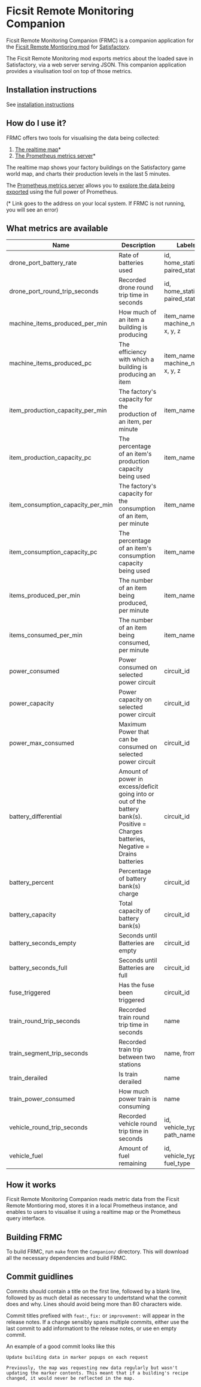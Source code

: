 ﻿# Ficsit Remote Monitoring Companion

Ficsit Remote Monitoring Companion (FRMC) is a companion application for the 
[Ficsit Remote Montioring mod](https://ficsit.app/mod/B9bEiZFtaaQZHU) 
for [Satisfactory](https://www.satisfactorygame.com/).

The Ficsit Remote Monitoring mod exports metrics about the loaded save in 
Satisfactory, via a web server serving JSON. This companion application 
provides a visulisation tool on top of those metrics.

## Installation instructions
See [installation instructions](./InstallationInstructions.md)

## How do I use it?
FRMC offers two tools for visualising the data being collected:

1. [The realtime map](http://localhost:8000)*
1. [The Prometheus metrics server](http://localhost:9090)*

The realtime map shows your factory buildings on the Satisfactory game world map, and charts their production levels in the last 5 minutes. 

The [Prometheus metrics server](https://prometheus.io/) allows you to [explore the data being exported](https://prometheus.io/docs/prometheus/latest/querying/basics) using the full power of Prometheus.

(&#42; Link goes to the address on your local system. If FRMC is not running, you will see an error)

## What metrics are available

<!-- This table is generated by running `Companion.exe -ShowMetrics` -->
 <table>     <thead>         <tr>             <th>Name</th>             <th>Description</th>             <th>Labels</th>         </tr>     </thead>     <tbody> 		         <tr>             <td>drone_port_battery_rate</td>             <td>Rate of batteries used</td>             <td>id, home_station, paired_station</td>         </tr> 		         <tr>             <td>drone_port_round_trip_seconds</td>             <td>Recorded drone round trip time in seconds</td>             <td>id, home_station, paired_station</td>         </tr> 		         <tr>             <td>machine_items_produced_per_min</td>             <td>How much of an item a building is producing</td>             <td>item_name, machine_name, x, y, z</td>         </tr> 		         <tr>             <td>machine_items_produced_pc</td>             <td>The efficiency with which a building is producing an item</td>             <td>item_name, machine_name, x, y, z</td>         </tr> 		         <tr>             <td>item_production_capacity_per_min</td>             <td>The factory&#39;s capacity for the production of an item, per minute</td>             <td>item_name</td>         </tr> 		         <tr>             <td>item_production_capacity_pc</td>             <td>The percentage of an item&#39;s production capacity being used</td>             <td>item_name</td>         </tr> 		         <tr>             <td>item_consumption_capacity_per_min</td>             <td>The factory&#39;s capacity for the consumption of an item, per minute</td>             <td>item_name</td>         </tr> 		         <tr>             <td>item_consumption_capacity_pc</td>             <td>The percentage of an item&#39;s consumption capacity being used</td>             <td>item_name</td>         </tr> 		         <tr>             <td>items_produced_per_min</td>             <td>The number of an item being produced, per minute</td>             <td>item_name</td>         </tr> 		         <tr>             <td>items_consumed_per_min</td>             <td>The number of an item being consumed, per minute</td>             <td>item_name</td>         </tr> 		         <tr>             <td>power_consumed</td>             <td>Power consumed on selected power circuit</td>             <td>circuit_id</td>         </tr> 		         <tr>             <td>power_capacity</td>             <td>Power capacity on selected power circuit</td>             <td>circuit_id</td>         </tr> 		         <tr>             <td>power_max_consumed</td>             <td>Maximum Power that can be consumed on selected power circuit</td>             <td>circuit_id</td>         </tr> 		         <tr>             <td>battery_differential</td>             <td>Amount of power in excess/deficit going into or out of the battery bank(s). Positive = Charges batteries, Negative = Drains batteries</td>             <td>circuit_id</td>         </tr> 		         <tr>             <td>battery_percent</td>             <td>Percentage of battery bank(s) charge</td>             <td>circuit_id</td>         </tr> 		         <tr>             <td>battery_capacity</td>             <td>Total capacity of battery bank(s)</td>             <td>circuit_id</td>         </tr> 		         <tr>             <td>battery_seconds_empty</td>             <td>Seconds until Batteries are empty</td>             <td>circuit_id</td>         </tr> 		         <tr>             <td>battery_seconds_full</td>             <td>Seconds until Batteries are full</td>             <td>circuit_id</td>         </tr> 		         <tr>             <td>fuse_triggered</td>             <td>Has the fuse been triggered</td>             <td>circuit_id</td>         </tr> 		         <tr>             <td>train_round_trip_seconds</td>             <td>Recorded train round trip time in seconds</td>             <td>name</td>         </tr> 		         <tr>             <td>train_segment_trip_seconds</td>             <td>Recorded train trip between two stations</td>             <td>name, from, to</td>         </tr> 		         <tr>             <td>train_derailed</td>             <td>Is train derailed</td>             <td>name</td>         </tr> 		         <tr>             <td>train_power_consumed</td>             <td>How much power train is consuming</td>             <td>name</td>         </tr> 		         <tr>             <td>vehicle_round_trip_seconds</td>             <td>Recorded vehicle round trip time in seconds</td>             <td>id, vehicle_type, path_name</td>         </tr> 		         <tr>             <td>vehicle_fuel</td>             <td>Amount of fuel remaining</td>             <td>id, vehicle_type, fuel_type</td>         </tr> 		</tbody> </table>

## How it works
Ficsit Remote Monitoring Companion reads metric data from the Ficsit Remote Montioring mod, stores it in a local Prometheus instance, and enables to users to visualise it using a realtime map or the Prometheus query interface.

## Building FRMC
To build FRMC, run `make` from the `Companion/` directory. This will download all the necessary dependencies and build FRMC.

## Commit guidlines
Commits should contain a title on the first line, followed by a blank line, followed by as much detail as necessary to undertstand what the commit does and why. Lines should avoid being more than 80 characters wide.

Commit titles prefixed with `feat:`, `fix:` or `improvement:` will appear in the release notes. If a change sensibly spans multiple commits, either use the last commit to add informationt to the release notes, or use en empty commit.

An example of a good commit looks like this

```
Update building data in marker popups on each request

Previously, the map was requesting new data regularly but wasn't
updating the marker contents. This meant that if a building's recipe
changed, it would never be reflected in the map.
```
